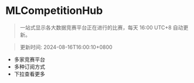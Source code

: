 # MLCompetitionHub

> 一站式显示各大数据竞赛平台正在进行的比赛，每天 16:00 UTC+8 自动更新。
  
> 更新时间: 2024-08-16T16:00:10+0800 

* 多家竞赛平台
* 多种订阅方式
* 下拉查看更多